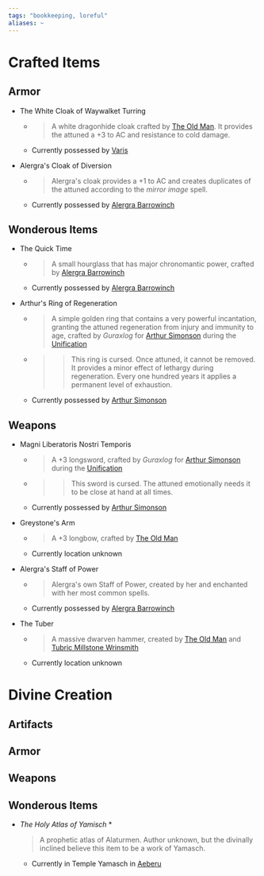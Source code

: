 ```yaml
---
tags: "bookkeeping, loreful"
aliases: ~
---
```


# Crafted Items

## Armor

* The White Cloak of Waywalket Turring
  
  * 
     > 
     > A white dragonhide cloak crafted by [The Old Man](..\..\..\..\Game%20Notes\NPCs\ala%20Alaturmen\High%20Power\Past%20Adventurers,%20Now%20NPCs\Grey%20Ordeal\The%20Old%20Man.md). It provides the attuned a +3 to AC and resistance to cold damage.
  
  * Currently possessed by [Varis](..\..\..\..\Game%20Notes\NPCs\ala%20Alaturmen\High%20Power\Past%20Adventurers,%20Now%20NPCs\Kakurak's%20Chosen\Varis.md)
* Alergra's Cloak of Diversion
  
  * 
     > 
     > Alergra's cloak provides a +1 to AC and creates duplicates of the attuned according to the *mirror image* spell.
  
  * Currently possessed by [Alergra Barrowinch](..\..\..\..\Game%20Notes\NPCs\ala%20Alaturmen\High%20Power\Guild%20Employee%20NPCs\Guilded%20Wizard%20NPCs\Alergra%20Barrowinch.md)

## Wonderous Items

* The Quick Time
  
  * 
     > 
     > A small hourglass that has major chronomantic power, crafted by [Alergra Barrowinch](..\..\..\..\Game%20Notes\NPCs\ala%20Alaturmen\High%20Power\Guild%20Employee%20NPCs\Guilded%20Wizard%20NPCs\Alergra%20Barrowinch.md)
  
  * Currently possessed by [Alergra Barrowinch](..\..\..\..\Game%20Notes\NPCs\ala%20Alaturmen\High%20Power\Guild%20Employee%20NPCs\Guilded%20Wizard%20NPCs\Alergra%20Barrowinch.md)
* Arthur's Ring of Regeneration
  
  * 
     > 
     > A simple golden ring that contains a very powerful incantation, granting the attuned regeneration from injury and immunity to age, crafted by *Guraxlog* for [Arthur Simonson](..\..\..\..\Game%20Notes\NPCs\ala%20Alaturmen\High%20Power\Nobles%20of%20Prosper%20NPCs\Arthur%20Simonson.md) during the [Unification](..\About%20People\Nations\The%20Kingdom%20of%20Prosper\Local%20Lore\Unification.md)
  
  * 
     > 
     >  > 
     >  > This ring is cursed. Once attuned, it cannot be removed. It provides a minor effect of lethargy during regeneration. Every one hundred years it applies a permanent level of exhaustion.
  
  * Currently possessed by [Arthur Simonson](..\..\..\..\Game%20Notes\NPCs\ala%20Alaturmen\High%20Power\Nobles%20of%20Prosper%20NPCs\Arthur%20Simonson.md)

## Weapons

* Magni Liberatoris Nostri Temporis
  
  * 
     > 
     > A +3 longsword, crafted by *Guraxlog* for [Arthur Simonson](..\..\..\..\Game%20Notes\NPCs\ala%20Alaturmen\High%20Power\Nobles%20of%20Prosper%20NPCs\Arthur%20Simonson.md) during the [Unification](..\About%20People\Nations\The%20Kingdom%20of%20Prosper\Local%20Lore\Unification.md)
  
  * 
     > 
     >  > 
     >  > This sword is cursed. The attuned emotionally needs it to be close at hand at all times.
  
  * Currently possessed by [Arthur Simonson](..\..\..\..\Game%20Notes\NPCs\ala%20Alaturmen\High%20Power\Nobles%20of%20Prosper%20NPCs\Arthur%20Simonson.md)
* Greystone's Arm
  
  * 
     > 
     > A +3 longbow, crafted by [The Old Man](..\..\..\..\Game%20Notes\NPCs\ala%20Alaturmen\High%20Power\Past%20Adventurers,%20Now%20NPCs\Grey%20Ordeal\The%20Old%20Man.md)
  
  * Currently location unknown
* Alergra's Staff of Power
  
  * 
     > 
     > Alergra's own Staff of Power, created by her and enchanted with her most common spells.
  
  * Currently possessed by [Alergra Barrowinch](..\..\..\..\Game%20Notes\NPCs\ala%20Alaturmen\High%20Power\Guild%20Employee%20NPCs\Guilded%20Wizard%20NPCs\Alergra%20Barrowinch.md)
* The Tuber
  
  * 
     > 
     > A massive dwarven hammer, created by [The Old Man](..\..\..\..\Game%20Notes\NPCs\ala%20Alaturmen\High%20Power\Past%20Adventurers,%20Now%20NPCs\Grey%20Ordeal\The%20Old%20Man.md) and [Tubric Millstone Wrinsmith](..\..\..\..\Game%20Notes\NPCs\ala%20Alaturmen\High%20Power\Past%20Adventurers,%20Now%20NPCs\Grey%20Ordeal\Tubric%20Millstone%20Wrinsmith.md)
  
  * Currently location unknown

# Divine Creation

## Artifacts

## Armor

## Weapons

## Wonderous Items

* *The Holy Atlas of Yamisch*
  * 
     > 
     > A prophetic atlas of Alaturmen. Author unknown, but the divinally inclined believe this item to be a work of Yamasch.
  
  * Currently in Temple Yamasch in [Aeberu](..\Places\Southeast%20Central\Smaller%20than%20a%20city\Aeberu.md)
